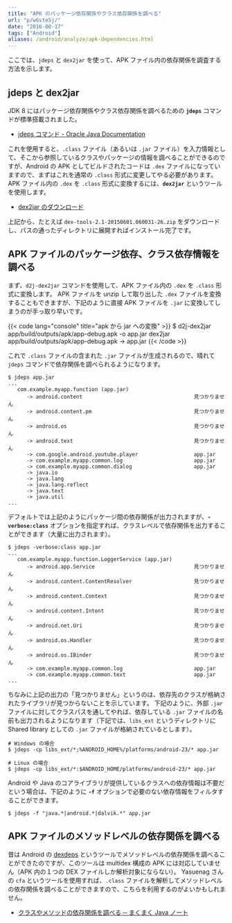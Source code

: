 ```yaml
---
title: "APK のパッケージ依存関係やクラス依存関係を調べる"
url: "p/w6ste5j/"
date: "2016-08-17"
tags: ["Android"]
aliases: /android/analyze/apk-dependencies.html
---
```


ここでは、`jdeps` と `dex2jar` を使って、APK ファイル内の依存関係を調査する方法を示します。

jdeps と dex2jar
----

JDK 8 にはパッケージ依存関係やクラス依存関係を調べるための __`jdeps`__ コマンドが標準搭載されました。

- [jdeps コマンド - Oracle Java Documentation](https://docs.oracle.com/javase/jp/8/docs/technotes/tools/unix/jdeps.html)

これを使用すると、`.class` ファイル（あるいは `.jar` ファイル）を入力情報として、そこから参照しているクラスやパッケージの情報を調べることができるのですが、Android の APK としてビルドされたコードは `.dex` ファイルになっていますので、まずはこれを通常の `.class` 形式に変更してやる必要があります。
APK ファイル内の `.dex` を `.class` 形式に変換するには、__`dex2jar`__ というツールを使用します。

- [dex2jar のダウンロード](https://github.com/pxb1988/dex2jar/releases)

上記から、たとえば `dex-tools-2.1-20150601.060031-26.zip` をダウンロードし、パスの通ったディレクトリに展開すればインストール完了です。


APK ファイルのパッケージ依存、クラス依存情報を調べる
----

まず、`d2j-dex2jar` コマンドを使用して、APK ファイル内の `.dex` を `.class` 形式に変換します。
APK ファイルを unzip して取り出した `.dex` ファイルを変換することもできますが、下記のように直接 APK ファイルを `.jar` に変換してしまうのが手っ取り早いです。

{{< code lang="console" title="apk から jar への変換" >}}
$ d2j-dex2jar app/build/outputs/apk/app-debug.apk -o app.jar
dex2jar app/build/outputs/apk/app-debug.apk -> app.jar
{{< /code >}}

これで `.class` ファイルの含まれた `.jar` ファイルが生成されるので、晴れて `jdeps` コマンドで依存関係を調べられるようになります。

```console
$ jdeps app.jar
...
   com.example.myapp.function (app.jar)
      -> android.content                                    見つかりません
      -> android.content.pm                                 見つかりません
      -> android.os                                         見つかりません
      -> android.text                                       見つかりません
      -> com.google.android.youtube.player                  app.jar
      -> com.example.myapp.common.log                       app.jar
      -> com.example.myapp.common.dialog                    app.jar
      -> java.io
      -> java.lang
      -> java.lang.reflect
      -> java.text
      -> java.util
...
```

デフォルトでは上記のようにパッケージ間の依存関係が出力されますが、__`-verbose:class`__ オプションを指定すれば、クラスレベルで依存関係を出力することができます（大量に出力されます）。

```console
$ jdeps -verbose:class app.jar
...
   com.example.myapp.function.LoggerService (app.jar)
      -> android.app.Service                                見つかりません
      -> android.content.ContentResolver                    見つかりません
      -> android.content.Context                            見つかりません
      -> android.content.Intent                             見つかりません
      -> android.net.Uri                                    見つかりません
      -> android.os.Handler                                 見つかりません
      -> android.os.IBinder                                 見つかりません
      -> com.example.myapp.common.log                       app.jar
      -> com.example.myapp.common.text                      app.jar
...
```

ちなみに上記の出力の「見つかりません」というのは、依存先のクラスが格納されたライブラリが見つからないことを示しています。
下記のように、外部 `.jar` ファイルに対してクラスパスを通してやれば、依存している `.jar` ファイルの名前も出力されるようになります（下記では、`libs_ext` というディレクトリに Shared library としての `.jar` ファイルが格納されているとします）。

```console
# Windows の場合
$ jdeps -cp libs_ext/*;%ANDROID_HOME%/platforms/android-23/* app.jar

# Linux の場合
$ jdeps -cp libs_ext/*:$ANDROID_HOME/platforms/android-23/* app.jar
```

Android や Java のコアライブラリが提供しているクラスへの依存情報は不要だという場合は、下記のように __`-f`__ オプションで必要のない依存情報をフィルタすることができます。

```console
$ jdeps -f "java.*|android.*|dalvik.*" app.jar
```


APK ファイルのメソッドレベルの依存関係を調べる
----

昔は Android の [dexdeps](https://github.com/android/platform_dalvik/tree/master/tools/dexdeps) というツールでメソッドレベルの依存関係を調べることができたのですが、このツールは multidex 構成の APK には対応していません（APK 内の１つの DEX ファイルしか解析対象にならない）。
Yasuenag さんの `cfa` というツールを使用すれば、`.class` ファイルを解析してメソッドレベルの依存関係を調べることができますので、こちらを利用するのがよいかもしれません。

- [クラスやメソッドの依存関係を調べる ─ まくまく Java ノート](/java/tools/jdeps.html)

